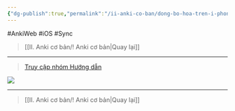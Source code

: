 ```yaml
---
{"dg-publish":true,"permalink":"/ii-anki-co-ban/dong-bo-hoa-tren-i-phone-and-i-pad/","noteIcon":""}
---
```


#AnkiWeb #iOS #Sync 

> [[II. Anki cơ bản/! Anki cơ bản\|Quay lại]]

___

> [Truy cập nhóm Hướng dẫn](https://www.facebook.com/100006970567626/videos/837128328047101/)


![](https://www.youtube.com/watch?v=aHGa2oDWzKE)

___

> [[II. Anki cơ bản/! Anki cơ bản\|Quay lại]]